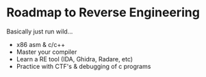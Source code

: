# Roadmap to Reverse Engineering
Basically just run wild...

- x86 asm & c/c++
- Master your compiler
- Learn a RE tool (IDA, Ghidra, Radare, etc)
- Practice with CTF's & debugging of c programs